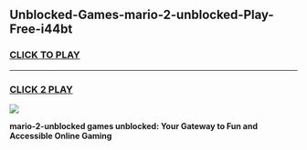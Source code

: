 
## Unblocked-Games-mario-2-unblocked-Play-Free-i44bt
<h3>
<a href="https://premium76.site?title=mario-2-unblocked&ref=20M">CLICK TO PLAY</a></h3>
<hr>

<h3>
<a href="https://premium76.site?title=mario-2-unblocked&ref=20M">CLICK 2 PLAY</a>
  
</h3>

<a href="https://premium76.site?title=mario-2-unblocked&ref=19M"><img src="https://clearcache.store/games.png"></a>


**mario-2-unblocked games unblocked: Your Gateway to Fun and Accessible Online Gaming**
